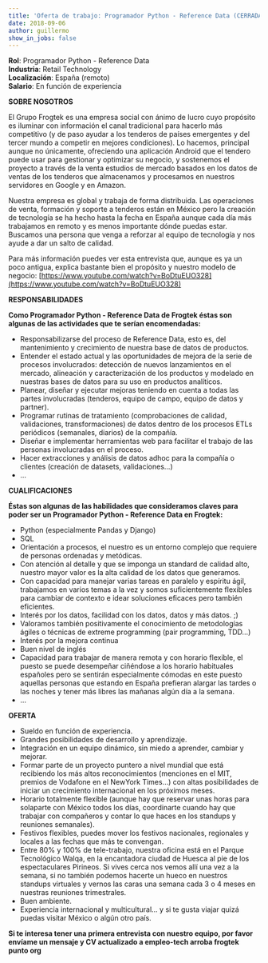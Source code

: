```yaml
---
title: 'Oferta de trabajo: Programador Python - Reference Data (CERRADA)'
date: 2018-09-06 
author: guillermo
show_in_jobs: false
---
```

**Rol**: Programador Python - Reference Data  
**Industria**: Retail Technology  
**Localización**: España (remoto)  
**Salario**: En función de experiencia

**SOBRE NOSOTROS**

El Grupo Frogtek es una empresa social con ánimo de lucro cuyo propósito es iluminar con información el canal tradicional para hacerlo más competitivo (y de paso ayudar a los tenderos de países emergentes y del tercer mundo a competir en mejores condiciones). Lo hacemos, principal aunque no únicamente, ofreciendo una aplicación Android que el tendero puede usar para gestionar y optimizar su negocio, y sostenemos el proyecto a través de la venta estudios de mercado basados en los datos de ventas de los tenderos que almacenamos y procesamos en nuestros servidores en Google y en Amazon.

Nuestra empresa es global y trabaja de forma distribuida. Las operaciones de venta, formación y soporte a tenderos están en México pero la creación de tecnología se ha hecho hasta la fecha en España aunque cada día más trabajamos en remoto y es menos importante dónde puedas estar. Buscamos una persona que venga a reforzar al equipo de tecnología y nos ayude a dar un salto de calidad.

Para más información puedes ver esta entrevista que, aunque es ya un poco antigua, explica bastante bien el propósito y nuestro modelo de negocio: [https://www.youtube.com/watch?v=BoDtuEUO328](https://www.youtube.com/watch?v=BoDtuEUO328)

**RESPONSABILIDADES**

**Como Programador Python - Reference Data de Frogtek éstas son algunas de las actividades que te serían encomendadas:**

- Responsabilizarse del proceso de Reference Data, esto es, del mantenimiento y crecimiento de nuestra base de datos de productos.
- Entender el estado actual y las oportunidades de mejora de la serie de procesos involucrados: detección de nuevos lanzamientos en el mercado, alineación y caracterización de los productos y modelado en nuestras bases de datos para su uso en productos analíticos.
- Planear, diseñar y ejecutar mejoras teniendo en cuenta a todas las partes involucradas (tenderos, equipo de campo, equipo de datos y partner).
- Programar rutinas de tratamiento (comprobaciones de calidad, validaciones, transformaciones) de datos dentro de los procesos ETLs periódicos (semanales, diarios) de la compañía.
- Diseñar e implementar herramientas web para facilitar el trabajo de las personas involucradas en el proceso.
- Hacer extracciones y análisis de datos adhoc para la compañía o clientes (creación de datasets, validaciones...)
- ...

**CUALIFICACIONES**

**Éstas son algunas de las habilidades que consideramos claves para poder ser un Programador Python - Reference Data en Frogtek:**

- Python (especialmente Pandas y Django)
- SQL
- Orientación a procesos, el nuestro es un entorno complejo que requiere de personas ordenadas y metódicas.
- Con atención al detalle y que se imponga un standard de calidad alto, nuestro mayor valor es la alta calidad de los datos que generamos.  
- Con capacidad para manejar varias tareas en paralelo y espíritu ágil, trabajamos en varios temas a la vez y somos suficientemente flexibles para cambiar de contexto e idear soluciones eficaces pero también eficientes.
- Interés por los datos, facilidad con los datos, datos y más datos. ;)
- Valoramos también positivamente el conocimiento de metodologías ágiles o técnicas de extreme programming (pair programming, TDD…)
- Interés por la mejora continua
- Buen nivel de inglés
- Capacidad para trabajar de manera remota y con horario flexible, el puesto se puede desempeñar ciñéndose a los horario habituales españoles pero se sentirán especialmente cómodas en este puesto aquellas personas que estando en España prefieran alargar las tardes o las noches y tener más libres las mañanas algún día a la semana.
- …

**OFERTA**

- Sueldo en función de experiencia.
- Grandes posibilidades de desarrollo y aprendizaje.
- Integración en un equipo dinámico, sin miedo a aprender, cambiar y mejorar.
- Formar parte de un proyecto puntero a nivel mundial que está recibiendo los más altos reconocimientos (menciones en el MIT, premios de Vodafone en el NewYork Times…) con altas posibilidades de iniciar un crecimiento internacional en los próximos meses.
- Horario totalmente flexible (aunque hay que reservar unas horas para solaparte con México todos los días, coordinarte cuando hay que trabajar con compañeros y contar lo que haces en los standups y reuniones semanales).
- Festivos flexibles, puedes mover los festivos nacionales, regionales y locales a las fechas que más te convengan.
- Entre 80% y 100% de tele-trabajo, nuestra oficina está en el Parque Tecnológico Walqa, en la encantadora ciudad de Huesca al pie de los espectaculares Pirineos. Si vives cerca nos vemos allí una vez a la semana, si no también podemos hacerte un hueco en nuestros standups virtuales y vernos las caras una semana cada 3 o 4 meses en nuestras reuniones trimestrales.
- Buen ambiente.
- Experiencia internacional y multicultural… y si te gusta viajar quizá puedas visitar México o algún otro país.

**Si te interesa tener una primera entrevista con nuestro equipo, por favor envíame un mensaje y CV actualizado a empleo-tech arroba frogtek punto org**
